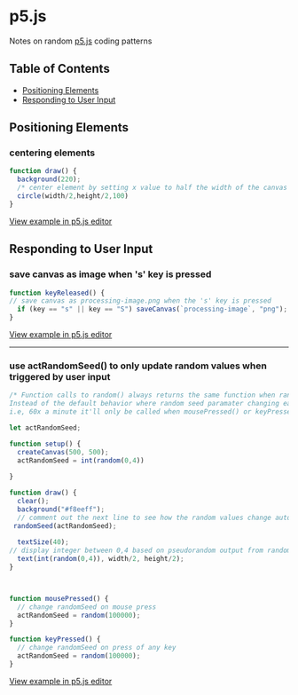 # p5.js

Notes on random [p5.js](https://p5js.org/) coding patterns

## Table of Contents
- [Positioning Elements](#positioning-elements)
- [Responding to User Input](#responding-to-user-input)

## Positioning Elements
### centering elements
```js
function draw() {
  background(220);
  /* center element by setting x value to half the width of the canvas and the y value as half the height of canvas */
  circle(width/2,height/2,100)
}
```
[View example in p5.js editor](https://editor.p5js.org/M0nica/sketches/nkt3ee0TJ)


## Responding to User Input
### save canvas as image when 's' key is pressed

```js
function keyReleased() {
// save canvas as processing-image.png when the 's' key is pressed
  if (key == "s" || key == "S") saveCanvas(`processing-image`, "png");
}
```
[View example in p5.js editor](https://editor.p5js.org/M0nica/sketches/voKY0hf8L)

---

### use actRandomSeed() to only update random values when triggered by user input
```js
/* Function calls to random() always returns the same function when randomSeed() has the same seed parameter.
Instead of the default behavior where random seed paramater changing each time the draw() function is called, 
i.e, 60x a minute it'll only be called when mousePressed() or keyPressed() */

let actRandomSeed;

function setup() {
  createCanvas(500, 500);
  actRandomSeed = int(random(0,4))
  
}

function draw() {
  clear();
  background("#f8eeff");
  // comment out the next line to see how the random values change automatically without clicking or pressing any keys.
 randomSeed(actRandomSeed);
 
  textSize(40);
// display integer between 0,4 based on pseudorandom output from random()
  text(int(random(0,4)), width/2, height/2);
}



function mousePressed() {
  // change randomSeed on mouse press
  actRandomSeed = random(100000);
}

function keyPressed() {
  // change randomSeed on press of any key
  actRandomSeed = random(100000);
}
```

[View example in p5.js editor](https://editor.p5js.org/M0nica/sketches/oFf16op96)
